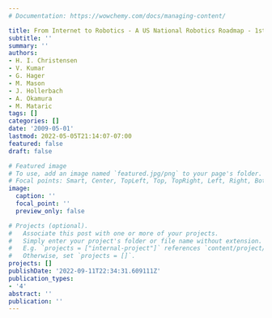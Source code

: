 ```yaml
---
# Documentation: https://wowchemy.com/docs/managing-content/

title: From Internet to Robotics - A US National Robotics Roadmap - 1st edition
subtitle: ''
summary: ''
authors:
- H. I. Christensen
- V. Kumar
- G. Hager
- M. Mason
- J. Hollerbach
- A. Okamura
- M. Mataric
tags: []
categories: []
date: '2009-05-01'
lastmod: 2022-05-05T21:14:07-07:00
featured: false
draft: false

# Featured image
# To use, add an image named `featured.jpg/png` to your page's folder.
# Focal points: Smart, Center, TopLeft, Top, TopRight, Left, Right, BottomLeft, Bottom, BottomRight.
image:
  caption: ''
  focal_point: ''
  preview_only: false

# Projects (optional).
#   Associate this post with one or more of your projects.
#   Simply enter your project's folder or file name without extension.
#   E.g. `projects = ["internal-project"]` references `content/project/deep-learning/index.md`.
#   Otherwise, set `projects = []`.
projects: []
publishDate: '2022-09-11T22:34:31.609111Z'
publication_types:
- '4'
abstract: ''
publication: ''
---
```


